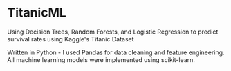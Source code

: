 # TitanicML

Using Decision Trees, Random Forests, and Logistic Regression to predict survival rates using Kaggle's Titanic Dataset

Written in Python - I used Pandas for data cleaning and feature engineering. All machine learning models were implemented using scikit-learn.
